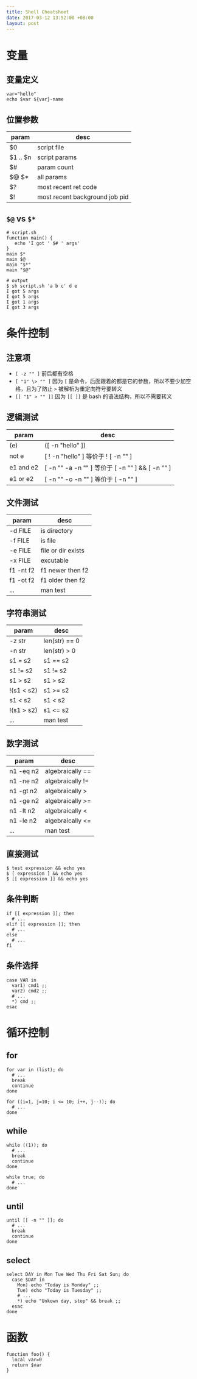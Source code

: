 ```yaml
---
title: Shell Cheatsheet
date: 2017-03-12 13:52:00 +08:00
layout: post
---
```


# 变量

## 变量定义

```shell
var="hello"
echo $var ${var}-name
```

## 位置参数

param      | desc
-----------|-----
$0         | script file
$1 .. $n   | script params
$#         | param count
$@ $*      | all params
$?         | most recent ret code
$!         | most recent background job pid

## `$@` vs `$*`

```shell
# script.sh
function main() {
   echo 'I got ' $# ' args'
}
main $*
main $@
main "$*"
main "$@"

# output
$ sh script.sh 'a b c' d e
I got 5 args
I got 5 args
I got 1 args
I got 3 args
```

# 条件控制

## 注意项
- `[ -z "" ]` 前后都有空格
- `[ "1" \> "" ]` 因为 `[` 是命令，后面跟着的都是它的参数，所以不要少加空格，且为了防止 `>` 被解析为重定向符号要转义
- `[[ "1" > "" ]]` 因为 `[[ ]]` 是 bash 的语法结构，所以不需要转义

## 逻辑测试

param      | desc
-----------|-----
(e)        | ([ -n "hello" ])
not e      | [ ! -n "hello" ] 等价于 ! [ -n "" ]
e1 and e2  | [ -n "" -a -n "" ] 等价于 [ -n "" ] && [ -n "" ]
e1 or e2   | [ -n "" -o -n "" ] 等价于 [ -n "" ] || [ -n "" ]

## 文件测试

param      | desc
-----------|-----
-d FILE    | is directory
-f FILE    | is file
-e FILE    | file or dir exists
-x FILE    | excutable
f1 -nt f2  | f1 newer then f2
f1 -ot f2  | f1 older then f2
...        | man test

## 字符串测试

param      | desc
-----------|-----
-z str     | len(str) == 0
-n str     | len(str) > 0
s1 = s2    | s1 == s2
s1 != s2   | s1 != s2
s1 > s2    | s1 > s2
!(s1 < s2) | s1 >= s2
s1 < s2    | s1 < s2
!(s1 > s2) | s1 <= s2
...        | man test

## 数字测试

param      | desc
-----------|-----
n1 -eq n2  | algebraically ==
n1 -ne n2  | algebraically !=
n1 -gt n2  | algebraically >
n1 -ge n2  | algebraically >=
n1 -lt n2  | algebraically <
n1 -le n2  | algebraically <=
...        | man test

## 直接测试

```shell
$ test expression && echo yes
$ [ expression ] && echo yes
$ [[ expression ]] && echo yes
```

## 条件判断

```shell
if [[ expression ]]; then
  # ...
elif [[ expression ]]; then
  # ...
else
  # ...
fi
```

## 条件选择

```shell
case VAR in
  var1) cmd1 ;;
  var2) cmd2 ;;
  # ...
  *) cmd ;;
esac
```

# 循环控制

## for

```shell
for var in (list); do
  # ...
  break
  continue
done

for ((i=1, j=10; i <= 10; i++, j--)); do
  # ...
done
```

## while

```shell
while ((1)); do
  # ...
  break
  continue
done

while true; do
  # ...
done
```

## until

```shell
until [[ -n "" ]]; do
  # ...
  break
  continue
done
```

## select

```shell
select DAY in Mon Tue Wed Thu Fri Sat Sun; do
  case $DAY in
    Mon) echo "Today is Monday" ;;
    Tue) echo "Today is Tuesday" ;;
    # ...
    *) echo "Unkown day, stop" && break ;;
  esac
done
```

# 函数

```shell
function foo() {
  local var=0
  return $var
} 
```